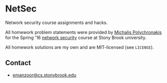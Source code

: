 # NetSec

Network security course assignments and hacks. 

All homework problem statements were provided by [Michalis Polychronakis][1] for the
Spring '16 [network security][2] course at Stony Brook university.

All homework solutions are my own and are MIT-licensed (see `LICENSE`).

## Contact

   * emanzoor@cs.stonybrook.edu

[1]: https://www3.cs.stonybrook.edu/~mikepo/
[2]: https://www3.cs.stonybrook.edu/~mikepo/CSE508/2016/
